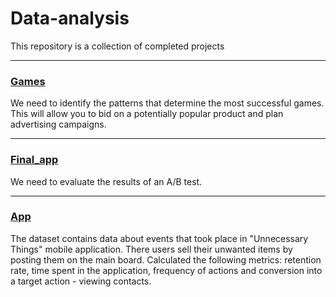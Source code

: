 # Data-analysis
This repository is a collection of completed projects

____
### [Games](https://github.com/eugenia26879/Data-analysis/blob/main/games.ipynb)

We need to identify the patterns that determine the most successful games. 
This will allow you to bid on a potentially popular product and plan advertising campaigns.
____
### [Final_app](hhttps://github.com/eugenia26879/Data-analysis/blob/main/final_app/ab_f.ipynb)

We need to evaluate the results of an A/B test. 
____
### [App](https://github.com/eugenia26879/Data-analysis/blob/main/app/app.ipynb)

The dataset contains data about events that took place in "Unnecessary Things" mobile application. 
There users sell their unwanted items by posting them on the main board.
Calculated the following metrics: retention rate, time spent in the application, frequency of actions and conversion into a target action - viewing contacts.
